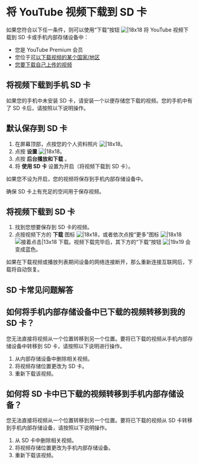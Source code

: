 # 将 YouTube 视频下载到 SD 卡

如果您符合以下任一条件，则可以使用“下载”按钮 ![|18x18](https://storage.googleapis.com/support-kms-prod/BIPH7CY0TfjSAJEjGjGd6dbhsuyag9ZlldRi) 将 YouTube 视频下载到 SD 卡或手机内部存储设备中：

* 您是 YouTube Premium 会员
* 您位于[可以下载视频的某个国家/地区](https://support.google.com/youtube/answer/6141269)
* [您要下载自己上传的视频](https://support.google.com/youtube/answer/56100)

## 将视频下载到手机 SD 卡

如果您的手机中未安装 SD 卡，请安装一个以便存储您下载的视频。您的手机中有了 SD 卡后，请按照以下说明操作。

## 默认保存到 SD 卡

1. 在屏幕顶部，点按您的个人资料照片 ![|18x18](https://lh3.googleusercontent.com/NB5qyD2bwPLSxRz3L4RkFWHtTntWnKPJ5-jUmi5tToCc3-230ToGVw1WbpGWolgh2eT4=w18-h18)。
2. 点按 **设置**  ![|18x18](https://lh3.googleusercontent.com/JIfhFcNpFpZRX6J6zdHg7aTr4kToTU05MJCZYULcdbQ8HFScPP4QEyJK0vwQaSAS9w=w18-h18)。
3. 点按 **后台播放和下载** 。
4. 将 **使用 SD 卡** 设置为开启（将视频下载到 SD 卡）。

如果您不设为开启，您的视频将保存到手机内部存储设备中。

确保 SD 卡上有充足的空间用于保存视频。

## 将视频下载到 SD 卡

1. 找到您想要保存到 SD 卡的视频。
2. 点按视频下方的 **下载** 图标 ![|18x18](https://storage.googleapis.com/support-kms-prod/BIPH7CY0TfjSAJEjGjGd6dbhsuyag9ZlldRi)，或者依次点按“更多”图标 ![|18x18](https://lh3.googleusercontent.com/1cTLgUkn1AC7gciiGOLVDr6uginhJeaPlQREkRyjYC48GhXJZFL_gz5c2VDWI8s=w18-h18) ![接着点击|13x18](https://lh3.googleusercontent.com/SaY5lqCwN7kppnS546l9ys-E2sZftTTIHjBrdV-WsGPIhGjaxcEXjfgdIfW_UNG7Sw0=w13-h18 "接着点击") 下载。视频下载完毕后，其下方的“下载”按钮 ![|19x19](https://lh3.googleusercontent.com/lJRKTbLcNSP8nvYEne10grPOrjxyq0nGystfcMXXM0DbOcKPIK5yjGeNzrL23p89n6U=w19-h19) 会变成蓝色。

如果在下载视频或播放列表期间设备的网络连接断开，那么重新连接互联网后，下载将自动恢复。

## SD 卡常见问题解答

## 如何将手机内部存储设备中已下载的视频转移到我的 SD 卡？

您无法直接将视频从一个位置转移到另一个位置。要将已下载的视频从手机内部存储设备中转移到 SD 卡，请按照以下说明进行操作。

1. 从内部存储设备中删除相关视频。
2. 将视频存储位置更改为 SD 卡。
3. 重新下载该视频。

## 如何将 SD 卡中已下载的视频转移到手机内部存储设备？

您无法直接将视频从一个位置转移到另一个位置。要将已下载的视频从 SD 卡转移到手机内部存储设备，请按照以下说明操作。

1. 从 SD 卡中删除相关视频。
2. 将视频存储位置更改为手机内部存储设备。
3. 重新下载该视频。